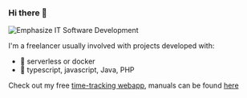 ### Hi there 👋

![Emphasize IT Software Development](https://www.emphasize-it.de/images/logo_emphasize-it_50.png)

I'm a freelancer usually involved with projects developed with:

- 🔭 serverless or docker
- 🌱 typescript, javascript, Java, PHP

Check out my free [time-tracking webapp](https://time2.emphasize.de), manuals can be found [here](https://www.emphasize.de)
